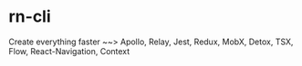 # rn-cli
Create everything faster ~~> Apollo, Relay, Jest, Redux, MobX, Detox, TSX, Flow, React-Navigation, Context
